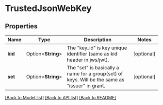 # TrustedJsonWebKey

## Properties

Name | Type | Description | Notes
------------ | ------------- | ------------- | -------------
**kid** | Option<**String**> | The \"key_id\" is key unique identifier (same as kid header in jws/jwt). | [optional]
**set** | Option<**String**> | The \"set\" is basically a name for a group(set) of keys. Will be the same as \"issuer\" in grant. | [optional]

[[Back to Model list]](../README.md#documentation-for-models) [[Back to API list]](../README.md#documentation-for-api-endpoints) [[Back to README]](../README.md)


